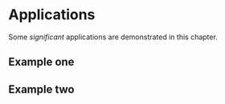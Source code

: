 
# Applications

Some _significant_ applications are demonstrated in this chapter.

## Example one

## Example two
